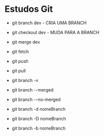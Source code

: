 # Estudos Git

- git branch dev - CRIA UMA BRANCH
- git checkout dev - MUDA PARA A BRANCH
- git merge dev 
- git fetch
- git push
- git pull

- git branch -v
- git branch --merged 
- git branch --no-merged
- git branch -d nomeBranch
- git branch -D nomeBranch
- git branch -b nomeBranch